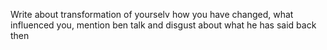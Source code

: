 Write about transformation of yourselv how you have changed, what influenced you, mention ben talk and disgust about what he has said back then
